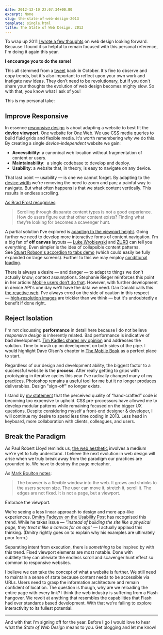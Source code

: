 ```yaml
---
date: 2012-12-10 22:07:34+00:00
excerpt: None
slug: the-state-of-web-design-2013
template: single.html
title: The State of Web Design, 2013
---
```


To wrap up 2011 [I wrote a few thoughts](http://dbushell.com/2011/12/15/web-design-2012-and-beyond/) on web design looking forward. Because I found it so helpful to remain focused with this personal reference, I'm doing it again this year.

**I encourage you to do the same!**

This all stemmed from a [tweet](http://twitter.com/dbushell/status/258633483579162624) back in October. It's fine to observe and copy trends, but it's also important to reflect upon your own work and instigate new ideas. They don't need to be revolutionary, but if you don't share your thoughts the evolution of web design becomes mighty slow. So with that, you know what I ask of you!

This is my personal take:


## Improve Responsive


In essence [responsive design](http://dbushell.com/2012/06/17/passenger-focus-responsive-web-design-case-study/) is about adapting a website to best fit the **device viewport**. One website for [One Web](http://vimeo.com/27484362). We use CSS media queries to build fluid grids and flexible media. It's worth remembering _why_ we do this. By creating a single _device-independent_ website we gain:


* **Accessibility:** a canonical web location without fragmentation of content or users.
* **Maintainability:**  a single codebase to develop and deploy.
* **Usability:** a website that, in theory, is easy to navigate on any device.


That last point — usability — is one we cannot forget. By adapting to the [device width](https://developer.mozilla.org/en-US/docs/Mobile/Viewport_meta_tag) we're removing the need to zoom and pan; a painful way to navigate. But what often happens is that we stack content vertically. This results in endless scrolling.

[As Brad Frost recognises](http://mobile.smashingmagazine.com/2012/08/22/separate-mobile-responsive-website-presidential-smackdown/):


<blockquote><p>Scrolling through disparate content types is not a good experience. How do users figure out that other content exists? Finding what they’re looking for becomes a scavenger hunt.</p></blockquote>


A partial solution I've explored is [adapting to the viewport height](http://dbushell.com/2012/11/19/responsive-bases-vertical-spaces/). Going further we need to develop more interactive forms of content navigation. I'm a big fan of **off canvas** layouts — [Luke Wroblewski](http://www.lukew.com/ff/entry.asp?1569) and [ZURB](http://www.zurb.com/playground/off-canvas-layouts) can tell you everything. Even simpler is the idea of collapsible content patterns. See [Stuart Robson's accordion to tabs demo](http://www.alwaystwisted.com/post.php?s=2012-10-14-a-responsive-accordian-to-tabs-pattern) (which could easily be fully expanded on large screens). Further to this we may employ [conditional loading](http://24ways.org/2011/conditional-loading-for-responsive-designs/).

There is always a desire — and danger — to adapt to things we don't actually know; context assumptions. Stephanie Rieger reinforces this point in her article: [Mobile users don’t do that](http://stephanierieger.com/mobile-users-dont-do-that/). However, with further development in device API's one day we'll have the data we need. Dan Donald calls this [the reactive web](http://24ways.org/2012/should-we-be-reactive/). I've always erred on the side of caution in this respect — [high-resolution images](http://dbushell.com/2012/10/23/the-real-cost-of-retina/) are trickier than we think — but it's undoubtedly a benefit if done right.


## Reject Isolation


I'm not discussing **performance** in detail here because I do not believe _responsive design_ is inherently related. Bad performance is indicative of bad development. [Tim Kadlec shares my opinion](http://24ways.org/2012/responsive-responsive-design/) and addresses the solution. Time to brush up on development on both sides of the pipe. I would highlight Dave Olsen's chapter in [The Mobile Book](http://dbushell.com/2012/12/05/the-mobile-book/) as a perfect place to start.

Regardless of our design and development ability, the biggest factor to a successful website is the **process**. After really getting to grips with prototyping in iterative cycles this year I've radically changed many of my practices. Photoshop remains a useful tool for me but it no longer produces deliverables. Design "sign-off" no longer exists.

I stand by [my statement](http://dbushell.com/2012/08/27/im-bored-with-code/) that the perceived quality of “hand-crafted” code is becoming too expensive to uphold. CSS pre-processors have allowed me to develop modular patterns while remaining focused on the bigger UX questions. Despite considering myself a front-end designer & developer, I will continue my desire to spend less time coding in 2013. Less head in keyboard, more collaboration with clients, colleagues, and users.


## Break the Paradigm


As Paul Robert Lloyd reminds us, [the web aesthetic](http://www.alistapart.com/articles/the-web-aesthetic/) involves a medium we're yet to fully understand. I believe the next evolution in web design will arise when we truly break away from the paradigm our practices are grounded to. We have to destroy the page metaphor.

As [Mark Boulton notes](http://www.markboulton.co.uk/journal/anewcanon):


<blockquote><p>The browser is a flexible window into the web. It grows and shrinks to the users screen size. The user can move it, stretch it, scroll it. The edges are not fixed. It is not a page, but a viewport.</p></blockquote>


Embrace the viewport.

We're seeing a less linear approach to design and more app-like experiences. [Dmitry Fadeyev on the Usability Post](http://www.usabilitypost.com/2012/12/05/news-sites-redesign-trend/) has recognised this trend. While he takes issue — _"instead of building the site like a physical page, they treat it like a canvas for an app"_ — I actually applaud this thinking. (Dmitry rightly goes on to explain why his examples are ultimately poor form.)

Separating intent from execution, there is _something_ to be inspired by with this trend. Fixed viewport elements are most notable. Done with subtlety they can alleviate the endless scroll and scavenger hunt effect so common to responsive websites.

I believe we can take the concept of what a website is further. We still need to maintain a sense of state because content needs to be accessible via URLs. Users need to grasp the information architecture and remain confident of location. The question is though, why are we reloading the entire page with every link? I think the web industry is suffering from a Flash hangover. We revolt at anything that resembles the capabilities that Flash had over standards based development. With that we're failing to explore interactivity to its fullest potential.


* * *


And with that I'm signing off for the year. Before I go I would love to hear what the _State of Web Design_ means to you. Get blogging and let me know!
